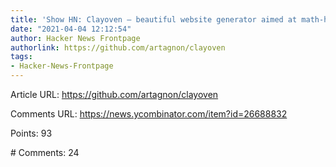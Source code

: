 ```yaml
---
title: 'Show HN: Clayoven – beautiful website generator aimed at math-heavy sites'
date: "2021-04-04 12:12:54"
author: Hacker News Frontpage
authorlink: https://github.com/artagnon/clayoven
tags:
- Hacker-News-Frontpage
---
```


<p>Article URL: <a href="https://github.com/artagnon/clayoven">https://github.com/artagnon/clayoven</a></p>
<p>Comments URL: <a href="https://news.ycombinator.com/item?id=26688832">https://news.ycombinator.com/item?id=26688832</a></p>
<p>Points: 93</p>
<p># Comments: 24</p>
